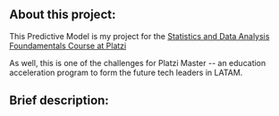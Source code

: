 <h2>About this project:</h2>

This Predictive Model is my project for the [Statistics and Data Analysis Foundamentals Course at Platzi](https://platzi.com/clases/estadistica-python/)

As well, this is one of the challenges for Platzi Master -- an education acceleration program to form the future tech leaders in LATAM.

<h2>Brief description: </h2>
